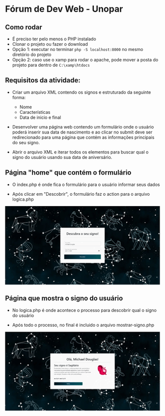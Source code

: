 # Fórum de Dev Web - Unopar

## Como rodar
- É preciso ter pelo menos o PHP instalado
- Clonar o projeto ou fazer o download
- Opção 1: executar no terminar `php -S localhost:8000` no mesmo diretório do projeto
- Opção 2: caso use o xamp para rodar o apache, pode mover a posta do projeto para dentro de `C:\xamp\htdocs`


## Requisitos da atividade:
- Criar um arquivo XML contendo os signos e estruturado da seguinte forma: 
  - Nome
  - Características
  - Data de inicio e final
  
- Desenvolver uma página web contendo um formulário onde o usuário poderá inserir sua data de nascimento e ao clicar no submit deve ser redirecionado para uma página que contém as informações principais do seu signo.

- Abrir o arquivo XML e iterar todos os elementos para buscar qual o signo do usuário usando sua data de aniversário.


## Página "home" que contém o formulário
- O index.php é onde fica o formulário para o usuário informar seus dados

- Após clicar em "Descobrir", o formulário faz o action para o arquivo logica.php

<img src="assets/index.png" alt="Página index" width="900"/>

## Página que mostra o signo do usuário

- No logica.php é onde acontece o processo para descobrir qual o signo do usuário

- Após todo o processo, no final é incluido o arquivo mostrar-signo.php 

<img src="assets/mostrar-signo.png" alt="Página index" width="900"/>